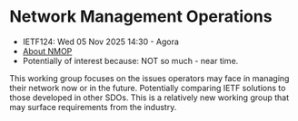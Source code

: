# Network Management Operations 
* <IETFschedule>IETF124: Wed 05 Nov 2025 14:30 - Agora</IETFschedule>
* [About NMOP](https://datatracker.ietf.org/group/nmop/about/)
* Potentially of interest because: NOT so much - near time.

This working group focuses on the issues operators may face in managing their network now or in the future. Potentially comparing IETF solutions to those developed in other SDOs. This is a relatively new working group that may surface requirements from the industry.


